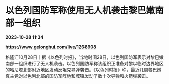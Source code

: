 # 以色列国防军称使用无人机袭击黎巴嫩南部一组织

**2023-10-28 11:34**

**https://www.gelonghui.com/live/1268908**

格隆汇10月28日｜据《以色列时报》，当地时间28日，以色列国防军表示对黎巴嫩南部一组织进行了无人机袭击。以色列国防军称该组织正准备对黎以临时边界地区的哈尼塔北部附近地区发动反坦克导弹袭击。《以色列时报》称，最近几周黎巴嫩真主党对以色列北部的国防军阵地和城镇发动了数十次导弹和火箭弹袭击。